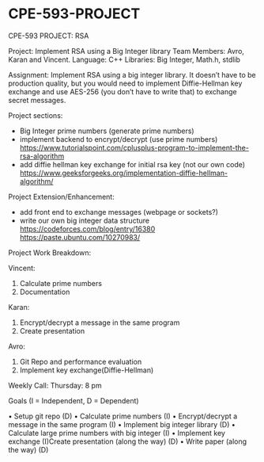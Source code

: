 # CPE-593-PROJECT
CPE-593 PROJECT: RSA

Project: Implement RSA using a Big Integer library
Team Members: Avro, Karan and Vincent.
Language: C++
Libraries: Big Integer, Math.h, stdlib

Assignment:
Implement RSA using a big integer library. It doesn’t have to be production quality, but you would need to implement Diffie-Hellman key exchange and use AES-256 (you don’t have to write that) to exchange secret messages.

Project sections:
- Big Integer prime numbers (generate prime numbers)
- implement backend to encrypt/decrypt (use prime numbers)
https://www.tutorialspoint.com/cplusplus-program-to-implement-the-rsa-algorithm 
- add diffie hellman key exchange for initial rsa key (not our own code)
https://www.geeksforgeeks.org/implementation-diffie-hellman-algorithm/ 

Project Extension/Enhancement:
- add front end to exchange messages (webpage or sockets?)
- write our own big integer data structure
https://codeforces.com/blog/entry/16380 
https://paste.ubuntu.com/10270983/ 

Project Work Breakdown:

Vincent:
1.	Calculate prime numbers
2.	Documentation

Karan:
1.	Encrypt/decrypt a message in the same program
2.	Create presentation

Avro:
1.	Git Repo and performance evaluation
2.	Implement key exchange(Diffie-Hellman)

Weekly Call: Thursday: 8 pm

Goals (I = Independent, D = Dependent)

•	Setup git repo (D)
•	Calculate prime numbers  (I)
•	Encrypt/decrypt a message in the same program (I)
•	Implement big integer library (D)
•	Calculate large prime numbers with big integer (I)
•	Implement key exchange (I)Create presentation (along the way) (D)
•	Write paper (along the way) (D)
